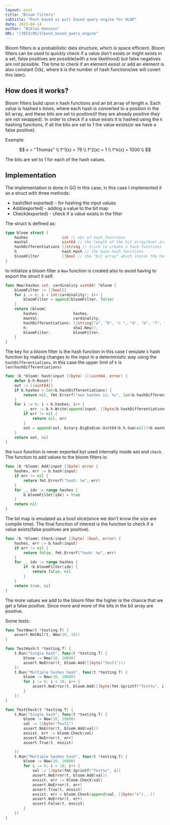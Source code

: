 ```yaml
---
layout: post
title: "Bloom filters"
subtitle: "Push based vs pull based query engine for OLAP"
date: 2023-04-14
author: "Niklas Hansson"
URL: "/2023/05/17push_based_query_engine"
---
```



Bloom filters is a probabilistic data structure, which is space efficient. Bloom filters can be used to quickly check if a value don't exists or might exists in a set, false positives are possible(with a low likelihood) but false negatives are not possible. The time to check if an element exsist or add an element is also constant O(k), where k is the number of hash functions(we will covert this later). 


## How does it works?
Bloom filters build upon `k` hash functions and an bit array of length `m`. Each value is hashed `k` times, where each hash is converted to a position in the bit array, and these bits are set to positive(if they are already positive they are not swapped). In order to check if a value exists it is hashed using the `k` hashing functions, if all the bits are set to 1 the value exists(or we have a false positive). 

Example: 

$$
x = "Thomas" \\
f^1(x) = 79 \\
f^2(x) = 1 \\
f^k(x) = 1000 \\
$$

The bits are set to 1 for each of the hash values. 


## Implementation

The implementation is done in GO in this case, in this case I implemented it as a struct with three methods: 

- hash(Not exported) - for hashing the input values
- Add(exported) - adding a value to the bit map
- Check(exported) - check if a value exists in the filter

The struct is defined as: 

``` go 
type bloom struct {
	hashes               int // nbr of hash functions
	maxVal               uint64 // the length of the bit array(bool array in this case)
	hashDifferentiations []string // trick to create n hash functions
	h                    hash.Hash // the base hash functions
	bloomFilter          []bool // the "bit array" which stores the hash values
}
```

to initialize a bloom filter a `New` function is created also to avoid having to export the struct it self. 

```go
func New(hashes int, cardinality uint64) *bloom {
	bloomFilter := []bool{}
	for i := 0; i < int(cardinality); i++ {
		bloomFilter = append(bloomFilter, false)
	}
	return &bloom{
		hashes:               hashes,
		maxVal:               cardinality,
		hashDifferentiations: []string{"a", "b", "c ", "d", "e", "f", "g", "h", "i", "j"},
		h:                    sha1.New(),
		bloomFilter:          bloomFilter,
	}
}
```

The key for a bloom filter is the hash function in this case I emulate `k` hash function by making changes to the input in a deterministic way using the `hashDifferentiations`, in this case the upper limit of `k` is `len(hashDifferentiations)`

```go
func (b *bloom) hash(input []byte) ([]uint64, error) {
	defer b.h.Reset()
	out := []uint64{}
	if b.hashes > len(b.hashDifferentiations) {
		return nil, fmt.Errorf("max hashes is: %v", len(b.hashDifferentiations))
	}
	for i := 0; i < b.hashes; i++ {
		_, err := b.h.Write(append(input, []byte(b.hashDifferentiations[i])...))
		if err != nil {
			return nil, err
		}
		out = append(out, binary.BigEndian.Uint64(b.h.Sum(nil))%b.maxVal)
	}
	return out, nil
}
```

the `hash` function is never exported byt used internally inside `Add` and `check`. The function to add values to the bloom filters is: 

```go
func (b *bloom) Add(input []byte) error {
	hashes, err := b.hash(input)
	if err != nil {
		return fmt.Errorf("hash: %w", err)
	}
	for _, idx := range hashes {
		b.bloomFilter[idx] = true
	}
	return nil
}
```

The bit map is emulated as a bool slice(since we don't know the size are compile time). The final function of interest is the function to check if a value exists(false positives are positive). 

```go 
func (b *bloom) Check(input []byte) (bool, error) {
	hashes, err := b.hash(input)
	if err != nil {
		return false, fmt.Errorf("hash: %w", err)
	}
	for _, idx := range hashes {
		if !b.bloomFilter[idx] {
			return false, nil
		}
	}
	return true, nil
}
```

The more values we add to the bloom filter the higher is the chance that we get a false positive. Since more and more of the bits in the bit array are positive. 

Some tests: 

```go
func TestNew(t *testing.T) {
	assert.NotNil(t, New(10, 10))
}

func TestHash(t *testing.T) {
	t.Run("Single hash", func(t *testing.T) {
		bloom := New(10, 10000)
		assert.NoError(t, bloom.Add([]byte("Test1")))
	})
	t.Run("Multiple hashes hash", func(t *testing.T) {
		bloom := New(10, 10000)
		for i := 0; i < 10; i++ {
			assert.NoError(t, bloom.Add([]byte(fmt.Sprintf("Test%v", i))))
		}
	})
}

func TestCheck(t *testing.T) {
	t.Run("Single hash", func(t *testing.T) {
		bloom := New(10, 10000)
		val := []byte("Test1")
		assert.NoError(t, bloom.Add(val))
		exsist, err := bloom.Check(val)
		assert.NoError(t, err)
		assert.True(t, exsist)

	})
	t.Run("Multiple hashes hash", func(t *testing.T) {
		bloom := New(10, 10000)
		for i := 0; i < 10; i++ {
			val := []byte(fmt.Sprintf("Test%v", i))
			assert.NoError(t, bloom.Add(val))
			exsist, err := bloom.Check(val)
			assert.NoError(t, err)
			assert.True(t, exsist)
			exsist, err = bloom.Check(append(val, []byte("n")...))
			assert.NoError(t, err)
			assert.False(t, exsist)
		}
	})
}

```